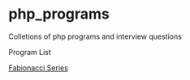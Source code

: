 # php_programs
Colletions of php programs and interview questions


Program List

[Fabionacci Series](programming_problems/fabionacci_series.php)
